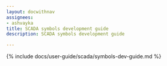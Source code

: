 ```yaml
---
layout: docwithnav
assignees:
- ashvayka
title: SCADA symbols development guide
description: SCADA symbols development guide

--- 
```



{% include docs/user-guide/scada/symbols-dev-guide.md %}
